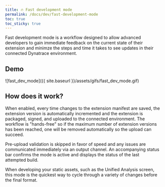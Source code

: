 ```yaml
---
title: 🔥 Fast development mode
permalink: /docs/dev/fast-development-mode
toc: true
toc_sticky: true
---
```


Fast development mode is a workflow designed to allow advanced developers to gain immediate 
feedback on the current state of their extension and minimze the steps and time it takes to
see updates in their connected Dynatrace environment.

## Demo

![fast_dev_mode]({{ site.baseurl }}/assets/gifs/fast_dev_mode.gif)

## How does it work?

When enabled, every time changes to the extension manifest are saved, the extension version
is automatically incremented and the extension is packaged, signed, and uploaded to the 
connected environment. The workflow is "hands-free" so if the maximum number of extension
versions has been reached, one will be removed automatically so the upload can succeed.

Pre-upload validation is skipped in favor of speed and any issues are communicated 
immediately via an output channel. An accompanying status bar confirms the mode is active
and displays the status of the last attempted build.

When developing your static assets, such as the Unified Analysis screen, this mode is the
quickest way to cycle through a variety of changes before the final format.
